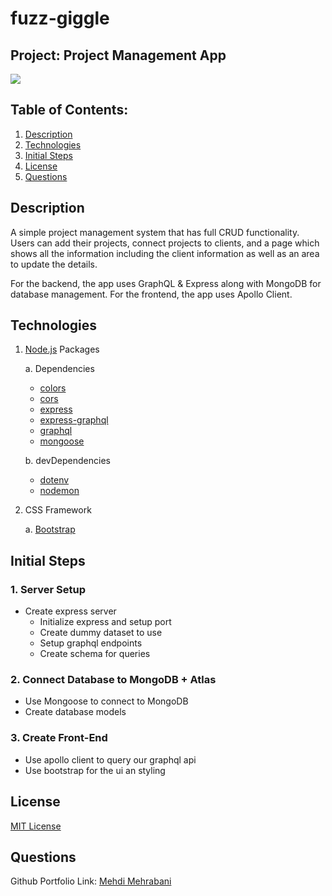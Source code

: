 # fuzz-giggle

## Project: Project Management App

<a href="https://choosealicense.com/licenses/mit" target="_blank"><img src="https://img.shields.io/badge/License-MIT-yellow.svg" /></a>

## Table of Contents:

1. [Description](#description)
1. [Technologies](#technologies)
1. [Initial Steps](#initial-steps)
1. [License](#license)
1. [Questions](#questions)

## Description

A simple project management system that has full CRUD functionality. Users can add their projects, connect projects to clients, and a page which shows all the information including the client information as well as an area to update the details.

For the backend, the app uses GraphQL & Express along with MongoDB for database management. For the frontend, the app uses Apollo Client.

## Technologies

1. [Node.js](https://www.npmjs.com/package/inquirer) Packages

   a. Dependencies

   - [colors](https://www.npmjs.com/package/colors)
   - [cors](https://www.npmjs.com/package/cors)
   - [express](https://www.npmjs.com/package/express)
   - [express-graphql](https://www.npmjs.com/package/express-graphql)
   - [graphql](https://www.npmjs.com/package/graphql)
   - [mongoose](https://www.npmjs.com/package/mongoose)

   b. devDependencies

   - [dotenv](https://www.npmjs.com/package/dotenv)
   - [nodemon](https://www.npmjs.com/package/nodemon)

2. CSS Framework

   a. [Bootstrap](https://getbootstrap.com/docs/5.1/getting-started/introduction/)

## Initial Steps

### 1. Server Setup

- Create express server
  - Initialize express and setup port
  - Create dummy dataset to use
  - Setup graphql endpoints
  - Create schema for queries

### 2. Connect Database to MongoDB + Atlas

- Use Mongoose to connect to MongoDB
- Create database models

### 3. Create Front-End

- Use apollo client to query our graphql api
- Use bootstrap for the ui an styling

## License

<a href="https://choosealicense.com/licenses/mit" target="_blank">MIT License</a>

## Questions

Github Portfolio Link: [Mehdi Mehrabani](https://github.com/mmehr1988)<br>
